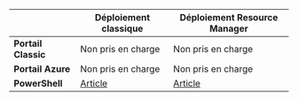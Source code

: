 |  | **Déploiement classique** | **Déploiement Resource Manager** |
| --- | --- | --- |
| **Portail Classic** |Non pris en charge |Non pris en charge |
| **Portail Azure** |Non pris en charge |Non pris en charge |
| **PowerShell** |[Article](../articles/vpn-gateway/vpn-gateway-about-forced-tunneling.md) |[Article](../articles/vpn-gateway/vpn-gateway-forced-tunneling-rm.md) |


